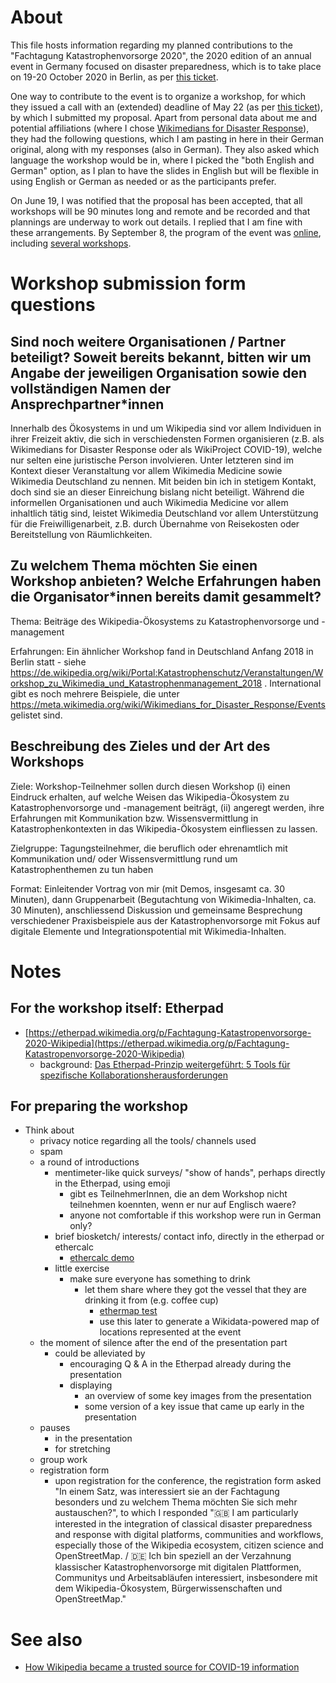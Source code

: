 # About

This file hosts information regarding my planned contributions to the "Fachtagung Katastrophenvorsorge 2020", the 2020 edition of an annual event in Germany focused on disaster preparedness, which is to take place on 19-20 October 2020 in Berlin, as per [this ticket](https://github.com/Daniel-Mietchen/events/issues/678).

One way to contribute to the event is to organize a workshop, for which they issued a call with an (extended) deadline of May 22 (as per [this ticket](https://github.com/Daniel-Mietchen/events/issues/679)), by which I submitted my proposal. Apart from personal data about me and potential affiliations (where I chose [Wikimedians for Disaster Response](https://meta.wikimedia.org/wiki/Wikimedians_for_Disaster_Response)), they had the following questions, which I am pasting in here in their German original, along with my responses (also in German). They also asked which language the workshop would be in, where I picked the "both English and German" option, as I plan to have the slides in English but will be flexible in using English or German as needed or as the participants prefer.

On June 19, I was notified that the proposal has been accepted, that all workshops will be 90 minutes long and remote and be recorded and that plannings are underway to work out details. I replied that I am fine with these arrangements. By September 8, the program of the event was [online](https://www.fachtagung-katastrophenvorsorge.de/2020/programm), including [several workshops](https://www.fachtagung-katastrophenvorsorge.de/2020/workshops).

# Workshop submission form questions

## Sind noch weitere Organisationen / Partner beteiligt? Soweit bereits bekannt, bitten wir um Angabe der jeweiligen Organisation sowie den vollständigen Namen der Ansprechpartner*innen

Innerhalb des Ökosystems in und um Wikipedia sind vor allem Individuen in ihrer Freizeit aktiv, die sich in verschiedensten Formen organisieren (z.B. als Wikimedians for Disaster Response oder als WikiProject COVID-19), welche nur selten eine juristische Person involvieren. Unter letzteren sind im Kontext dieser Veranstaltung vor allem Wikimedia Medicine sowie Wikimedia Deutschland zu nennen. Mit beiden bin ich in stetigem Kontakt, doch sind sie an dieser Einreichung bislang nicht beteiligt. Während die informellen Organisationen und auch Wikimedia Medicine vor allem inhaltlich tätig sind, leistet Wikimedia Deutschland vor allem Unterstützung für die Freiwilligenarbeit, z.B. durch Übernahme von Reisekosten oder Bereitstellung von Räumlichkeiten.


## Zu welchem Thema möchten Sie einen Workshop anbieten? Welche Erfahrungen haben die Organisator*innen bereits damit gesammelt?

Thema: Beiträge des Wikipedia-Ökosystems zu Katastrophenvorsorge und -management

Erfahrungen: Ein ähnlicher Workshop fand in Deutschland Anfang 2018 in Berlin statt - siehe https://de.wikipedia.org/wiki/Portal:Katastrophenschutz/Veranstaltungen/Workshop_zu_Wikimedia_und_Katastrophenmanagement_2018 . International gibt es noch mehrere Beispiele, die unter https://meta.wikimedia.org/wiki/Wikimedians_for_Disaster_Response/Events gelistet sind.


## Beschreibung des Zieles und der Art des Workshops

Ziele: Workshop-Teilnehmer sollen durch diesen Workshop (i) einen Eindruck erhalten, auf welche Weisen das Wikipedia-Ökosystem zu Katastrophenvorsorge und -management beiträgt, (ii) angeregt werden, ihre Erfahrungen mit Kommunikation bzw. Wissensvermittlung in Katastrophenkontexten in das Wikipedia-Ökosystem einfliessen zu lassen.

Zielgruppe: Tagungsteilnehmer, die beruflich oder ehrenamtlich mit Kommunikation und/ oder Wissensvermittlung rund um Katastrophenthemen zu tun haben

Format: Einleitender Vortrag von mir (mit Demos, insgesamt ca. 30 Minuten), dann Gruppenarbeit (Begutachtung von Wikimedia-Inhalten, ca. 30 Minuten), anschliessend Diskussion und gemeinsame Besprechung verschiedener Praxisbeispiele aus der Katastrophenvorsorge mit Fokus auf digitale Elemente und Integrationspotential mit Wikimedia-Inhalten.

# Notes

## For the workshop itself: Etherpad

* [https://etherpad.wikimedia.org/p/Fachtagung-Katastropenvorsorge-2020-Wikipedia](https://etherpad.wikimedia.org/p/Fachtagung-Katastropenvorsorge-2020-Wikipedia)
  - background: [Das Etherpad-Prinzip weitergeführt: 5 Tools für spezifische Kollaborationsherausforderungen](https://ebildungslabor.de/blog/etherpadprinzip/)

## For preparing the workshop

* Think about 
  - privacy notice regarding all the tools/ channels used
  - spam
  - a round of introductions
    - mentimeter-like quick surveys/ "show of hands", perhaps directly in the Etherpad, using emoji
      - gibt es TeilnehmerInnen, die an dem Workshop nicht teilnehmen koennten, wenn er nur auf Englisch waere?
      - anyone not comfortable if this workshop were run in German only?
    - brief biosketch/ interests/ contact info, directly in the etherpad or ethercalc
      - [ethercalc demo](https://ethercalc.net/fpcesl1hzpl6)
    - little exercise
      - make sure everyone has something to drink
        - let them share where they got the vessel that they are drinking it from (e.g. coffee cup)
          - [ethermap test](https://getethermap.org/m/test-for-fachtagung-katastrophenvorsorge)
          - use this later to generate a Wikidata-powered map of locations represented at the event
  - the moment of silence after the end of the presentation part
    - could be alleviated by
      - encouraging Q & A in the Etherpad already during the presentation
      - displaying 
        - an overview of some key images from the presentation
        - some version of a key issue that came up early in the presentation
  - pauses 
    - in the presentation
    - for stretching
  - group work
  - registration form
    - upon registration for the conference, the registration form asked "In einem Satz, was interessiert sie an der Fachtagung besonders und zu welchem Thema möchten Sie sich mehr austauschen?", to which I responded "🇬🇧 I am particularly interested in the integration of classical disaster preparedness and response with digital platforms, communities and workflows, especially those of the Wikipedia ecosystem, citizen science and OpenStreetMap. / 🇩🇪 Ich bin speziell an der Verzahnung klassischer Katastrophenvorsorge mit digitalen Plattformen, Communitys und Arbeitsabläufen interessiert, insbesondere mit dem Wikipedia-Ökosystem, Bürgerwissenschaften und OpenStreetMap."


# See also

* [How Wikipedia became a trusted source for COVID-19 information](https://www.youtube.com/watch?v=42n6igyp-Fk)
